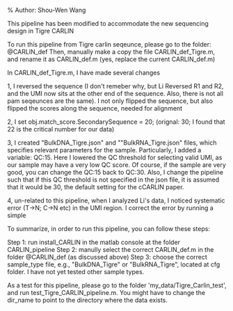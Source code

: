 % Author: Shou-Wen Wang

This pipeline has been modified to accommodate the new sequencing design in Tigre CARLIN

To run this pipeline from Tigre carlin seqeunce, please go to the folder: @CARLIN_def
Then, manually make a copy the file CARLIN_def_Tigre.m, and rename it as CARLIN_def.m (yes, replace the current CARLIN_def.m)

In CARLIN_def_Tigre.m, I have made several changes

1, I reversed the sequence (I don't remeber why, but Li Reversed R1 and R2, and the UMI now sits at the other end of the sequence. Also, there is not all pam seqeunces are the same). I not only flipped the sequence, but also flipped the scores along the sequence, needed for alignment

2, I set obj.match_score.SecondarySequence = 20; (orignal: 30; I found that 22 is the critical number for our data)

3, I created "BulkDNA_Tigre.json" and ""BulkRNA_Tigre.json" files, which specifies relevant parameters for the sample. 
Particularly, I added a variable: QC:15.  Here I lowered the QC threshold for selecting valid UMI, as our sample may have a very low QC score. Of course, if the sample are very good, you can change the QC:15 back to QC:30.  Also, I change the pipeline such that if this QC threshold is not specified in the json file, it is assumed that it would be 30, the default setting for the cCARLIN paper. 

4, un-related to this pipeline, when I analyzed Li's data, I noticed systematic error (T->N; C->N etc) in the UMI region. I correct the error by running a simple 


To summarize, in order to run this pipeline, you can follow these steps:

Step 1: run install_CARLIN in the matlab console at the folder CARLIN_pipeline
Step 2: manully select the correct CARLIN_def.m in the folder @CARLIN_def (as discussed above)
Step 3: choose the correct sample_type file, e.g., "BulkDNA_Tigre" or "BulkRNA_Tigre", located at cfg folder. I have not yet tested other sample types. 


As a test for this pipeline, please go to the folder 'my_data/Tigre_Carlin_test', and run test_Tigre_CARLIN_pipeline.m.
You might have to change the dir_name to point to the directory where the data exists. 


